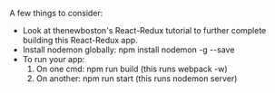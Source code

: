 A few things to consider:

- Look at thenewboston's React-Redux tutorial to further complete building this React-Redux app.
- Install nodemon globally:
	npm install nodemon -g --save
- To run your app:
	1. On one cmd:	npm run build (this runs webpack -w)
	2. On another:	npm run start (this runs nodemon server)
